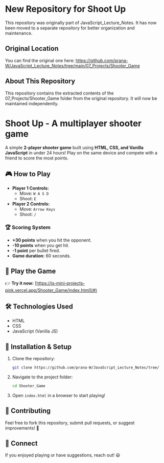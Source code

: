 # New Repository for Shoot Up

This repository was originally part of JavaScript_Lecture_Notes. It has now been moved to a separate repository for better organization and maintenance.

## Original Location
You can find the original one here: https://github.com/prana-W/JavaScript_Lecture_Notes/tree/main/07_Projects/Shooter_Game

## About This Repository
This repository contains the extracted contents of the 07_Projects/Shooter_Game folder from the original repository. It will now be maintained independently.

# Shoot Up - A multiplayer shooter game

A simple **2-player shooter game** built using **HTML, CSS, and Vanilla JavaScript** in under 24 hours! Play on the same device and compete with a friend to score the most points.

## 🎮 How to Play
- **Player 1 Controls:**
  - Move: `W A S D`
  - Shoot: `E`
- **Player 2 Controls:**
  - Move: `Arrow Keys`
  - Shoot: `/`

### 🏆 Scoring System
- **+30 points** when you hit the opponent.
- **-10 points** when you get hit.
- **-1 point** per bullet fired.
- **Game duration:** 60 seconds.

## 🚀 Play the Game
👉 **Try it now:** [https://js-mini-projects-pink.vercel.app/Shooter_Game/index.html](#)

## 🛠️ Technologies Used
- HTML
- CSS
- JavaScript (Vanilla JS)

## 📝 Installation & Setup
1. Clone the repository:
   ```bash
   git clone https://github.com/prana-W/JavaScript_Lecture_Notes/tree/main/07_Projects/Shooter_Game
   ```
2. Navigate to the project folder:
   ```bash
   cd Shooter_Game
   ```
3. Open `index.html` in a browser to start playing!

## 🤝 Contributing
Feel free to fork this repository, submit pull requests, or suggest improvements! 🚀

## 📢 Connect
If you enjoyed playing or have suggestions, reach out! 😃 
